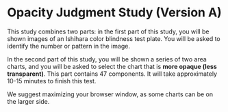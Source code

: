 # Opacity Judgment Study (Version A)

This study combines two parts: in the first part of this study, you will be shown images of an Ishihara color blindness test plate. You will be asked to identify the number or pattern in the image.

In the second part of this study, you will be shown a series of two area charts, and you will be asked to select the chart that is **more opaque (less transparent)**. This part contains 47 components. It will take approximately 10-15 minutes to finish this test. 

We suggest maximizing your browser window, as some charts can be on the larger side.



